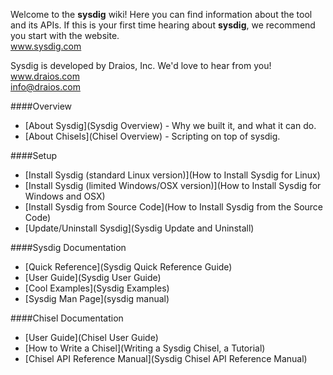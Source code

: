 Welcome to the **sysdig** wiki! Here you can find information about the tool and its APIs. If this is your first time hearing about **sysdig**, we recommend you start with the website.  
www.sysdig.com

Sysdig is developed by Draios, Inc. We'd love to hear from you!  
www.draios.com  
<info@draios.com>

####Overview
* [About Sysdig](Sysdig Overview) - Why we built it, and what it can do.
* [About Chisels](Chisel Overview) - Scripting on top of sysdig.

####Setup 
* [Install Sysdig (standard Linux version)](How to Install Sysdig for Linux)  
* [Install Sysdig (limited Windows/OSX version)](How to Install Sysdig for Windows and OSX)  
* [Install Sysdig from Source Code](How to Install Sysdig from the Source Code)  
* [Update/Uninstall Sysdig](Sysdig Update and Uninstall)  

####Sysdig Documentation
* [Quick Reference](Sysdig Quick Reference Guide)
* [User Guide](Sysdig User Guide)  
* [Cool Examples](Sysdig Examples)
* [Sysdig Man Page](sysdig manual)  

####Chisel Documentation
* [User Guide](Chisel User Guide)
* [How to Write a Chisel](Writing a Sysdig Chisel, a Tutorial)  
* [Chisel API Reference Manual](Sysdig Chisel API Reference Manual)